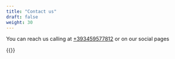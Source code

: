 ```yaml
---
title: "Contact us"
draft: false
weight: 30
---
```


You can reach us calling at [+393459577812](tel:+393459577812) or on our social pages

{{<socialLinks>}}
